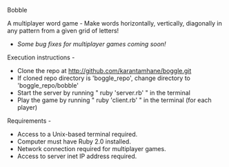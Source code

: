 Bobble

A multiplayer word game - Make words horizontally, vertically, diagonally in any pattern from a given grid of letters!
* *Some bug fixes for multiplayer games coming soon!*

Execution instructions - 

* Clone the repo at http://github.com/karantamhane/boggle.git
* If cloned repo directory is 'boggle_repo', change directory to 'boggle_repo/bobble'
* Start the server by running " ruby 'server.rb' " in the terminal
* Play the game by running " ruby 'client.rb' " in the terminal (for each player)

Requirements - 

* Access to a Unix-based terminal required.
* Computer must have Ruby 2.0 installed.
* Network connection required for multiplayer games.
* Access to server inet IP address required.